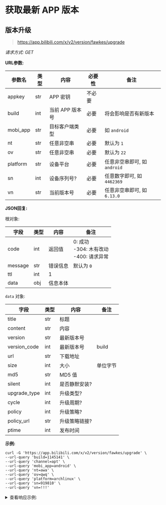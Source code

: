 # 获取最新 APP 版本

## 版本升级

> https://app.bilibili.com/x/v2/version/fawkes/upgrade

*请求方式: GET*

**URL参数:**

| 参数名 | 类型 | 内容 | 必要性 | 备注 |
| - | - | - | - | - |
| appkey | str | APP 密钥 | 不必要 |  |
| build | int | 当前 APP 版本号 | 必要 | 将会影响是否有新版本 |
| mobi_app | str | 目标客户端类型 | 必要 | 如 `android` |
| nt | str | 任意非空串 | 必要 | 默认为 `1` |
| ov | str | 任意非空串 | 必要 | 默认为 `22` |
| platform | str | 设备平台 | 必要 | 任意非空串即可, 如 `android` |
| sn | int | 设备序列号? | 必要 | 任意数字即可, 如 `4462369` |
| vn | str | 当前版本号 | 必要 | 任意非空串即可, 如 `6.13.0` |

**JSON回复:**

根对象:

| 字段 | 类型 | 内容 | 备注 |
| - | - | - | - |
| code | int | 返回值 | 0: 成功<br />-304: 木有改动<br />-400: 请求异常 |
| message | str | 错误信息 | 默认为 `0` |
| ttl | int | 1 |  |
| data | obj | 信息本体 |  |

`data` 对象:

| 字段 | 类型 | 内容 | 备注 |
| - | - | - | - |
| title | str | 标题 |  |
| content | str | 内容 |  |
| version | str | 最新版本号 |  |
| version_code | int | 最新版本号 | build |
| url | str | 下载地址 |  |
| size | int | 大小 | 单位字节 |
| md5 | str | MD5 值 |  |
| silent | int | 是否静默安装? |  |
| upgrade_type | int | 升级类型? |  |
| cycle | int | 升级周期? |  |
| policy | int | 升级策略? |  |
| policy_url | str | 升级策略链接? |  |
| ptime | int | 发布时间 |  |

**示例:**

```shell
curl -G 'https://app.bilibili.com/x/v2/version/fawkes/upgrade' \
--url-query 'build=1145141' \
--url-query 'channel=apt' \
--url-query 'mobi_app=android' \
--url-query 'nt=awa' \
--url-query 'ov=qwq' \
--url-query 'platform=archlinux' \
--url-query 'sn=919810' \
--url-query 'vn=!!!'
```

<details>
<summary>查看响应示例:</summary>

```json
{
  "code": 0,
  "message": "0",
  "ttl": 1,
  "data": {
    "title": "升级提醒",
    "content": "-修复了一些bug，并优化了一些搜索和播放体验~\n-让我们举起双手，把力量借给备考的小伙伴们！",
    "version": "7.81.0",
    "version_code": 7810200,
    "url": "https://dl.hdslb.com/mobile/pack/android/15013586/iBiliPlayer-apinkRelease-7.81.0-b15013586.apk",
    "size": 138723520,
    "md5": "60f83fb828bc05aefdac67504ba72ea9",
    "silent": 0,
    "upgrade_type": 1,
    "cycle": 4,
    "policy": 0,
    "policy_url": "",
    "ptime": 1717554395
  }
}
```

</details>
